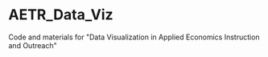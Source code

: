 # AETR_Data_Viz
Code and materials for "Data Visualization in Applied Economics Instruction and Outreach"
